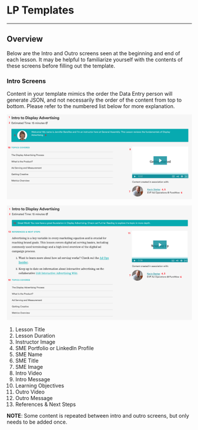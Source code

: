 # LP Templates

---

## Overview
Below are the Intro and Outro screens seen at the beginning and end of each lesson. It may be helpful to familiarize yourself with the contents of these screens before filling out the template.

### Intro Screens
Content in your template mimics the order the Data Entry person will generate JSON, and not necessarily the order of the content from top to bottom. Please refer to the numbered list below for more explanation.

![intro](assets/intro.png)

![outro](assets/outro.png)

1. Lesson Title
2. Lesson Duration
3. Instructor Image
4. SME Portfolio or LinkedIn Profile
5. SME Name
6. SME Title
7. SME Image
8. Intro Video
9. Intro Message
10. Learning Objectives
11. Outro Video
12. Outro Message
13. References & Next Steps

**NOTE**: Some content is repeated between intro and outro screens, but only needs to be added once.
